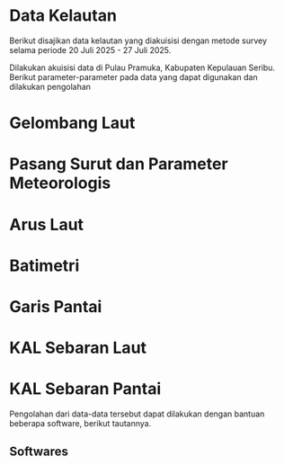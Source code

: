 # Data Kelautan

Berikut disajikan data kelautan yang diakuisisi dengan metode survey selama periode 20 Juli 2025 - 27 Juli 2025. 

Dilakukan akuisisi data di Pulau Pramuka, Kabupaten Kepulauan Seribu. Berikut parameter-parameter pada data yang dapat digunakan dan dilakukan pengolahan

# Gelombang Laut
# Pasang Surut dan Parameter Meteorologis
# Arus Laut
# Batimetri
# Garis Pantai
# KAL Sebaran Laut
# KAL Sebaran Pantai

Pengolahan dari data-data tersebut dapat dilakukan dengan bantuan beberapa software, berikut tautannya.

## Softwares

```bash
